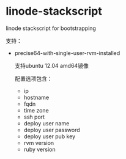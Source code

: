 linode-stackscript
==================

linode stackscript for bootstrapping

支持：
+   precise64-with-single-user-rvm-installed

    支持ubuntu 12.04 amd64镜像

    配置选项包含：
    -   ip
    -   hostname
    -   fqdn
    -   time zone
    -   ssh port
    -   deploy user name
    -   deploy user password
    -   deploy user pub key
    -   rvm version
    -   ruby version
